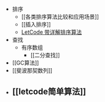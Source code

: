 - 排序
	- [[各类排序算法比较和应用场景]]
	- [[插入排序]]
	- [LetCode 带详解排序算法](https://leetcode-cn.com/problems/sort-an-array/solution/shi-er-chong-pai-xu-suan-fa-bao-ni-man-yi-dai-gift/)
- 查找
	- 有序数组
		- [[二分查找]]
- [[GC算法]]
- [[斐波那契数列]]
- ## [[letcode简单算法]]